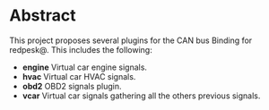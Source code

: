 # Abstract

This project proposes several plugins for the CAN bus Binding for redpesk@. This
includes the following:

* **engine** Virtual car engine signals.
* **hvac** Virtual car HVAC signals.
* **obd2** OBD2 signals plugin.
* **vcar** Virtual car signals gathering all the others previous signals.
